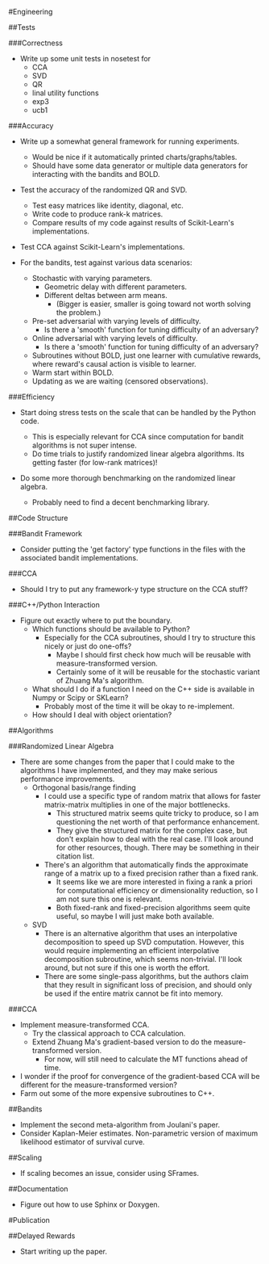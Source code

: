 #Engineering

##Tests

###Correctness
* Write up some unit tests in nosetest for
    * CCA
    * SVD
    * QR
    * linal utility functions
    * exp3
    * ucb1

###Accuracy
* Write up a somewhat general framework for running experiments.
    * Would be nice if it automatically printed charts/graphs/tables.
    * Should have some data generator or multiple data generators for interacting with the bandits and BOLD.

* Test the accuracy of the randomized QR and SVD.
    * Test easy matrices like identity, diagonal, etc.
    * Write code to produce rank-k matrices.
    * Compare results of my code against results of Scikit-Learn's implementations.

* Test CCA against Scikit-Learn's implementations.

* For the bandits, test against various data scenarios:
    * Stochastic with varying parameters.
        * Geometric delay with different parameters.
        * Different deltas between arm means. 
            * (Bigger is easier, smaller is going toward not worth solving the problem.)
    * Pre-set adversarial with varying levels of difficulty. 
        * Is there a 'smooth' function for tuning difficulty of an adversary?
    * Online adversarial with varying levels of difficulty.
        * Is there a 'smooth' function for tuning difficulty of an adversary?
    * Subroutines without BOLD, just one learner with cumulative rewards, where reward's causal action is visible to learner.
    * Warm start within BOLD.
    * Updating as we are waiting (censored observations).

###Efficiency
* Start doing stress tests on the scale that can be handled by the Python code.
    * This is especially relevant for CCA since computation for bandit algorithms is not super intense.
    * Do time trials to justify randomized linear algebra algorithms. Its getting faster (for low-rank matrices)!

* Do some more thorough benchmarking on the randomized linear algebra.
    * Probably need to find a decent benchmarking library.

##Code Structure

###Bandit Framework
* Consider putting the 'get factory' type functions in the files with the associated bandit implementations.

###CCA
* Should I try to put any framework-y type structure on the CCA stuff?

###C++/Python Interaction
* Figure out exactly where to put the boundary.
    * Which functions should be available to Python?
        * Especially for the CCA subroutines, should I try to structure this nicely or just do one-offs?
            * Maybe I should first check how much will be reusable with measure-transformed version.
            * Certainly some of it will be reusable for the stochastic variant of Zhuang Ma's algorithm.
    * What should I do if a function I need on the C++ side is available in Numpy or Scipy or SKLearn?
        * Probably most of the time it will be okay to re-implement.
    * How should I deal with object orientation?

##Algorithms

###Randomized Linear Algebra
* There are some changes from the paper that I could make to the algorithms I have implemented, and they may make serious performance improvements.
    * Orthogonal basis/range finding
        * I could use a specific type of random matrix that allows for faster matrix-matrix multiplies in one of the major bottlenecks.
            * This structured matrix seems quite tricky to produce, so I am questioning the net worth of that performance enhancement.
            * They give the structured matrix for the complex case, but don't explain how to deal with the real case. I'll look around for other resources, though. There may be something in their citation list.
        * There's an algorithm that automatically finds the approximate range of a matrix up to a fixed precision rather than a fixed rank.
            * It seems like we are more interested in fixing a rank a priori for computational efficiency or dimensionality reduction, so I am not sure this one is relevant.
            * Both fixed-rank and fixed-precision algorithms seem quite useful, so maybe I will just make both available.
    * SVD
        * There is an alternative algorithm that uses an interpolative decomposition to speed up SVD computation. However, this would require implementing an efficient interpolative decomposition subroutine, which seems non-trivial. I'll look around, but not sure if this one is worth the effort.
        * There are some single-pass algorithms, but the authors claim that they result in significant loss of precision, and should only be used if the entire matrix cannot be fit into memory.

###CCA
* Implement measure-transformed CCA.
    * Try the classical approach to CCA calculation.
    * Extend Zhuang Ma's gradient-based version to do the measure-transformed version.
        * For now, will still need to calculate the MT functions ahead of time.
* I wonder if the proof for convergence of the gradient-based CCA will be different for the measure-transformed version?
* Farm out some of the more expensive subroutines to C++.

##Bandits
* Implement the second meta-algorithm from Joulani's paper.
* Consider Kaplan-Meier estimates. Non-parametric version of maximum likelihood estimator of survival curve.

##Scaling
* If scaling becomes an issue, consider using SFrames.

##Documentation
* Figure out how to use Sphinx or Doxygen.

#Publication

##Delayed Rewards
* Start writing up the paper.
